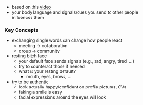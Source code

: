 + based on this [video](https://youtu.be/VHUrdELKjDw?si=hzV8YfWOY4IT8XHQ)
+ your body language and signals/cues you send to other people influences them


### Key Concepts
+ exchanging single words can change how people react
	+ meeting -> collaboration
	+ group -> community
+ resting bitch face
	+ your default face sends signals (e.g., sad, angry, tired, ...)
	+ try to counteract those if needed
	+ what is your resting default?
		+ mouth, eyes, brows, ...
+ try to be authentic
	+ look actually happy/confident on profile pictures, CVs
	+ faking a smile is easy
	+ facial expressions around the eyes will look 
